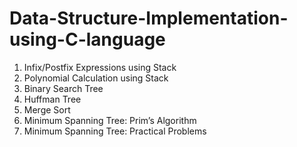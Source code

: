 # Data-Structure-Implementation-using-C-language
1. Infix/Postfix Expressions using Stack
2. Polynomial Calculation using Stack
3. Binary Search Tree 
4. Huffman Tree 
5. Merge Sort 
6. Minimum Spanning Tree: Prim’s Algorithm
7. Minimum Spanning Tree: Practical Problems
